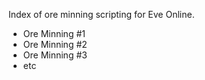 Index of ore minning scripting for Eve Online.

- Ore Minning #1
- Ore Minning #2
- Ore Minning #3
- etc